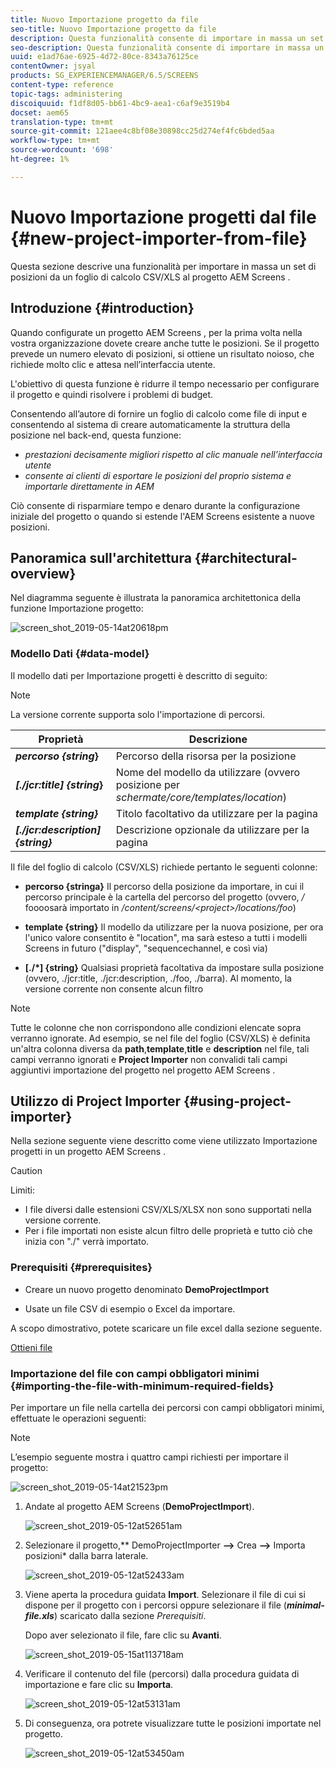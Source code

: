 ```yaml
---
title: Nuovo Importazione progetto da file
seo-title: Nuovo Importazione progetto da file
description: Questa funzionalità consente di importare in massa un set di posizioni da un foglio di calcolo CSV/XLS al progetto AEM Screens .
seo-description: Questa funzionalità consente di importare in massa un set di posizioni da un foglio di calcolo CSV/XLS al progetto AEM Screens .
uuid: e1ad76ae-6925-4d72-80ce-8343a76125ce
contentOwner: jsyal
products: SG_EXPERIENCEMANAGER/6.5/SCREENS
content-type: reference
topic-tags: administering
discoiquuid: f1df8d05-bb61-4bc9-aea1-c6af9e3519b4
docset: aem65
translation-type: tm+mt
source-git-commit: 121aee4c8bf08e30898cc25d274ef4fc6bded5aa
workflow-type: tm+mt
source-wordcount: '698'
ht-degree: 1%

---
```



# Nuovo Importazione progetti dal file {#new-project-importer-from-file}

Questa sezione descrive una funzionalità per importare in massa un set di posizioni da un foglio di calcolo CSV/XLS al progetto AEM Screens .

## Introduzione {#introduction}

Quando configurate un progetto AEM Screens , per la prima volta nella vostra organizzazione dovete creare anche tutte le posizioni. Se il progetto prevede un numero elevato di posizioni, si ottiene un risultato noioso, che richiede molto clic e attesa nell’interfaccia utente.

L&#39;obiettivo di questa funzione è ridurre il tempo necessario per configurare il progetto e quindi risolvere i problemi di budget.

Consentendo all’autore di fornire un foglio di calcolo come file di input e consentendo al sistema di creare automaticamente la struttura della posizione nel back-end, questa funzione:

* *prestazioni decisamente migliori rispetto al clic manuale nell’interfaccia utente*
* *consente ai clienti di esportare le posizioni del proprio sistema e importarle direttamente in AEM*

Ciò consente di risparmiare tempo e denaro durante la configurazione iniziale del progetto o quando si estende l&#39;AEM Screens  esistente a nuove posizioni.

## Panoramica sull&#39;architettura {#architectural-overview}

Nel diagramma seguente è illustrata la panoramica architettonica della funzione Importazione progetto:

![screen_shot_2019-05-14at20618pm](assets/screen_shot_2019-05-14at20618pm.png)

### Modello Dati {#data-model}

Il modello dati per Importazione progetti è descritto di seguito:

>[!NOTE]
>
>La versione corrente supporta solo l&#39;importazione di percorsi.

| **Proprietà** | **Descrizione** |
|---|---|
| ***percorso {string*}** | Percorso della risorsa per la posizione |
| ***[./jcr:title] {string*}** | Nome del modello da utilizzare (ovvero posizione per *schermate/core/templates/location*) |
| ***template {string}*** | Titolo facoltativo da utilizzare per la pagina |
| ***[./jcr:description] {string}*** | Descrizione opzionale da utilizzare per la pagina |

Il file del foglio di calcolo (CSV/XLS) richiede pertanto le seguenti colonne:

* **percorso {stringa}** Il percorso della posizione da importare, in cui il percorso principale è la cartella del percorso del progetto (ovvero,  */* foooosarà importato in  */content/screens/&lt;project>/locations/foo*)

* **template {string}** Il modello da utilizzare per la nuova posizione, per ora l&#39;unico valore consentito è &quot;location&quot;, ma sarà esteso a tutti i modelli Screens in futuro (&quot;display&quot;, &quot;sequencechannel, e così via)
* **[./*] {string}** Qualsiasi proprietà facoltativa da impostare sulla posizione (ovvero, ./jcr:title, ./jcr:description, ./foo, ./barra). Al momento, la versione corrente non consente alcun filtro

>[!NOTE]
>
>Tutte le colonne che non corrispondono alle condizioni elencate sopra verranno ignorate. Ad esempio, se nel file del foglio (CSV/XLS) è definita un&#39;altra colonna diversa da **path**,**template**,**title** e **description** nel file, tali campi verranno ignorati e **Project Importer** non convalidi tali campi aggiuntivi importazione del progetto nel progetto AEM Screens .

## Utilizzo di Project Importer {#using-project-importer}

Nella sezione seguente viene descritto come viene utilizzato Importazione progetti in un progetto AEM Screens .

>[!CAUTION]
>
>Limiti:
>
>* I file diversi dalle estensioni CSV/XLS/XLSX non sono supportati nella versione corrente.
>* Per i file importati non esiste alcun filtro delle proprietà e tutto ciò che inizia con &quot;./&quot; verrà importato.

>



### Prerequisiti {#prerequisites}

* Creare un nuovo progetto denominato **DemoProjectImport**

* Usate un file CSV di esempio o Excel da importare.

A scopo dimostrativo, potete scaricare un file excel dalla sezione seguente.

[Ottieni file](assets/minimal-file.xls)

### Importazione del file con campi obbligatori minimi {#importing-the-file-with-minimum-required-fields}

Per importare un file nella cartella dei percorsi con campi obbligatori minimi, effettuate le operazioni seguenti:

>[!NOTE]
>
>L’esempio seguente mostra i quattro campi richiesti per importare il progetto:

![screen_shot_2019-05-14at21523pm](assets/screen_shot_2019-05-14at21523pm.png)

1. Andate al progetto AEM Screens  (**DemoProjectImport**).

   ![screen_shot_2019-05-12at52651am](assets/screen_shot_2019-05-12at52651am.png)

1. Selezionare il progetto,** DemoProjectImporter **—>** Crea **—>** Importa posizioni* dalla barra laterale.

   ![screen_shot_2019-05-12at52433am](assets/screen_shot_2019-05-12at52433am.png)

1. Viene aperta la procedura guidata **Import**. Selezionare il file di cui si dispone per il progetto con i percorsi oppure selezionare il file (***minimal-file.xls***) scaricato dalla sezione *Prerequisiti*.

   Dopo aver selezionato il file, fare clic su **Avanti**.

   ![screen_shot_2019-05-15at113718am](assets/screen_shot_2019-05-15at113718am.png)

1. Verificare il contenuto del file (percorsi) dalla procedura guidata di importazione e fare clic su **Importa**.

   ![screen_shot_2019-05-12at53131am](assets/screen_shot_2019-05-12at53131am.png)

1. Di conseguenza, ora potrete visualizzare tutte le posizioni importate nel progetto.

   ![screen_shot_2019-05-12at53450am](assets/screen_shot_2019-05-12at53450am.png)

